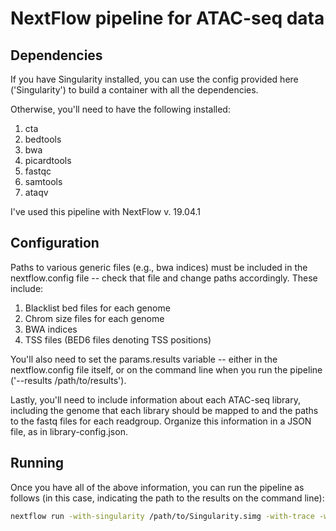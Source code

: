 # NextFlow pipeline for ATAC-seq data

## Dependencies
If you have Singularity installed, you can use the config provided here ('Singularity') to build a container with all the dependencies.

Otherwise, you'll need to have the following installed:
1. cta
2. bedtools
3. bwa
4. picardtools
5. fastqc
6. samtools
7. ataqv

I've used this pipeline with NextFlow v. 19.04.1

## Configuration
Paths to various generic files (e.g., bwa indices) must be included in the nextflow.config file -- check that file and change paths accordingly. These include:

1. Blacklist bed files for each genome
2. Chrom size files for each genome
3. BWA indices
4. TSS files (BED6 files denoting TSS positions)

You'll also need to set the params.results variable -- either in the nextflow.config file itself, or on the command line when you run the pipeline ('--results /path/to/results').

Lastly, you'll need to include information about each ATAC-seq library, including the genome that each library should be mapped to and the paths to the fastq files for each readgroup. Organize this information in a JSON file, as in library-config.json.

## Running
Once you have all of the above information, you can run the pipeline as follows (in this case, indicating the path to the results on the command line):

```bash
nextflow run -with-singularity /path/to/Singularity.simg -with-trace -with-report -with-dag -with-timeline -params-file library-config.json --results /path/to/results /path/to/main.nf
```
